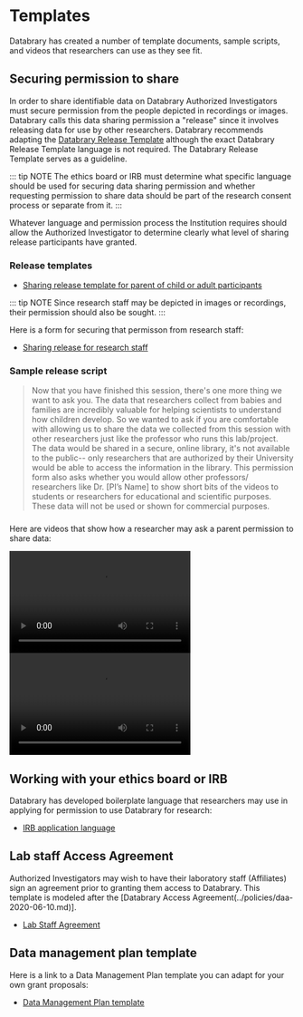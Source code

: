 # Templates

Databrary has created a number of template documents, sample scripts, and videos that researchers can use as they see fit.

## Securing permission to share

In order to share identifiable data on Databrary Authorized Investigators must secure permission from the people depicted in recordings or images.
Databrary calls this data sharing permission a "release" since it involves releasing data for use by other researchers.
Databrary recommends adapting the [Databrary Release Template](release-template.md) although the exact Databrary Release Template language is not required.
The Databrary Release Template serves as a guideline.

::: tip NOTE
The ethics board or IRB must determine what specific language should be used for securing data sharing permission and whether requesting permission to share data should be part of the research consent process or separate from it.
:::

Whatever language and permission process the Institution requires should allow the Authorized Investigator to determine clearly what level of sharing release participants have granted.

### Release templates

- [Sharing release template for parent of child or adult participants](release-template.md)

::: tip NOTE
Since research staff may be depicted in images or recordings, their permission should also be sought.
:::

Here is a form for securing that permisson from research staff:

- [Sharing release for research staff](staff-release.md)

### Sample release script

> Now that you have finished this session, there's one more thing we want to ask you. The data that researchers collect from babies and families are incredibly valuable for helping scientists to understand how children develop.
> So we wanted to ask if you are comfortable with allowing us to share the data we collected from this session with other researchers just like the professor who runs this lab/project. The data would be shared in a secure, online library, it's not available to the public-- only researchers that are authorized by their University would be able to access the information in the library.
> This permission form also asks whether you would allow other professors/ researchers like Dr. [PI’s Name] to show short bits of the videos to students or researchers for educational and scientific purposes. These data will not be used or shown for commercial purposes.

###

Here are videos that show how a researcher may ask a parent permission to share data:

<video width="320" height="180" controls>
  <source src="https://www.databrary.org/video/example-video-1.mp4" type="video/mp4">
  Your browser does not support the video tag.
</video>

<video width="320" height="180" controls>
  <source src="https://www.databrary.org/video/example-video-2.mp4" type="video/mp4">
  Your browser does not support the video tag.
</video>

## Working with your ethics board or IRB

Databrary has developed boilerplate language that researchers may use in applying for permission to use Databrary for research:

- [IRB application language](irb-application.md)

## Lab staff Access Agreement

Authorized Investigators may wish to have their laboratory staff (Affiliates) sign an agreement prior to granting them access to Databrary.
This template is modeled after the [Databrary Access Agreement(../policies/daa-2020-06-10.md)].

- [Lab Staff Agreement](staff-agreement.md)

## Data management plan template

Here is a link to a Data Management Plan template you can adapt for your own grant proposals:

- [Data Management Plan template](data-management-plan.md)
